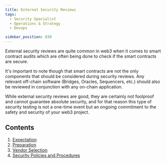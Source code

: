 ```yaml
---
title: External Security Reviews
tags:
  - Security Specialist
  - Operations & Strategy
  - Devops

sidebar_position: 830
---
```


External security reviews are quite common in web3 when it comes to smart contract audits which are often being done to check if the smart contracts are secure.

It's important to note though that smart contracts are not the only components that should be considered during security reviews. Any relevant off-chain software (Bridges, Oracles, Sequencers, etc.) should also be reviewed in conjunction with any on-chain application.

While external security reviews are good, they are certainly not foolproof and cannot guarantee absolute security, and for that reason this type of security testing is not a one-time event but an ongoing commitment to the safety and security of your web3 project.

## Contents

1. [Expectation](./expectation.md)
2. [Preparation](./preparation.md)
3. [Vendor Selection](./vendor-selection.md)
4. [Security Policies and Procedures](./security-policies-and-procedures.md)

